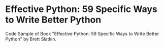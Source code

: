# Effective Python: 59 Specific Ways to Write Better Python
Code Sample of Book "Effective Python: 59 Specific Ways to Write Better Python" by Brett Slatkin.

